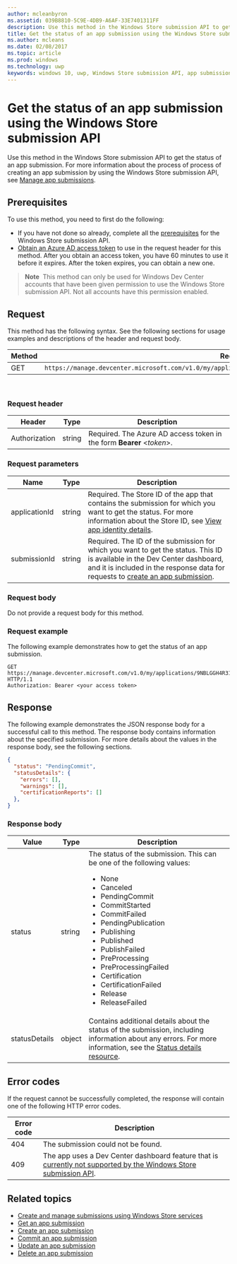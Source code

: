 ---author: mcleanbyronms.assetid: 039B8810-5C9E-4DB9-A6AF-33E7401311FFdescription: Use this method in the Windows Store submission API to get the status of an app submission.title: Get the status of an app submission using the Windows Store submission APIms.author: mcleansms.date: 02/08/2017ms.topic: articlems.prod: windowsms.technology: uwpkeywords: windows 10, uwp, Windows Store submission API, app submission, status---# Get the status of an app submission using the Windows Store submission APIUse this method in the Windows Store submission API to get the status of an app submission. For more information about the process of process of creating an app submission by using the Windows Store submission API, see [Manage app submissions](manage-app-submissions.md).## PrerequisitesTo use this method, you need to first do the following:* If you have not done so already, complete all the [prerequisites](create-and-manage-submissions-using-windows-store-services.md#prerequisites) for the Windows Store submission API.* [Obtain an Azure AD access token](create-and-manage-submissions-using-windows-store-services.md#obtain-an-azure-ad-access-token) to use in the request header for this method. After you obtain an access token, you have 60 minutes to use it before it expires. After the token expires, you can obtain a new one.>**Note**&nbsp;&nbsp;This method can only be used for Windows Dev Center accounts that have been given permission to use the Windows Store submission API. Not all accounts have this permission enabled.## RequestThis method has the following syntax. See the following sections for usage examples and descriptions of the header and request body.| Method | Request URI                                                      ||--------|------------------------------------------------------------------|| GET   | ```https://manage.devcenter.microsoft.com/v1.0/my/applications/{applicationId}/submissions/{submissionId}/status``` |<span/> ### Request header| Header        | Type   | Description                                                                 ||---------------|--------|-----------------------------------------------------------------------------|| Authorization | string | Required. The Azure AD access token in the form **Bearer** &lt;*token*&gt;. |<span/>### Request parameters| Name        | Type   | Description                                                                 ||---------------|--------|-----------------------------------------------------------------------------|| applicationId | string | Required. The Store ID of the app that contains the submission for which you want to get the status. For more information about the Store ID, see [View app identity details](https://msdn.microsoft.com/windows/uwp/publish/view-app-identity-details).  || submissionId | string | Required. The ID of the submission for which you want to get the status. This ID is available in the Dev Center dashboard, and it is included in the response data for requests to [create an app submission](create-an-app-submission.md).  |<span/>### Request bodyDo not provide a request body for this method.### Request exampleThe following example demonstrates how to get the status of an app submission.```GET https://manage.devcenter.microsoft.com/v1.0/my/applications/9NBLGGH4R315/submissions/1152921504621243610/status HTTP/1.1Authorization: Bearer <your access token>```## ResponseThe following example demonstrates the JSON response body for a successful call to this method. The response body contains information about the specified submission. For more details about the values in the response body, see the following sections.```json{  "status": "PendingCommit",  "statusDetails": {    "errors": [],    "warnings": [],    "certificationReports": []  },}```### Response body| Value      | Type   | Description                                                                                                                                                                                                                                                                         ||------------|--------|----------------------------------------------------------------------------------------------------------------------------------------------------------------------------------------------------------------------------------------------------------------------------------------|| status           | string  | The status of the submission. This can be one of the following values: <ul><li>None</li><li>Canceled</li><li>PendingCommit</li><li>CommitStarted</li><li>CommitFailed</li><li>PendingPublication</li><li>Publishing</li><li>Published</li><li>PublishFailed</li><li>PreProcessing</li><li>PreProcessingFailed</li><li>Certification</li><li>CertificationFailed</li><li>Release</li><li>ReleaseFailed</li></ul>   || statusDetails           | object  |  Contains additional details about the status of the submission, including information about any errors. For more information, see the [Status details resource](manage-app-submissions.md#status-details-object). |<span/>## Error codesIf the request cannot be successfully completed, the response will contain one of the following HTTP error codes.| Error code |  Description   ||--------|------------------|| 404  | The submission could not be found. || 409  | The app uses a Dev Center dashboard feature that is [currently not supported by the Windows Store submission API](create-and-manage-submissions-using-windows-store-services.md#not_supported).  |<span/>## Related topics* [Create and manage submissions using Windows Store services](create-and-manage-submissions-using-windows-store-services.md)* [Get an app submission](get-an-app-submission.md)* [Create an app submission](create-an-app-submission.md)* [Commit an app submission](commit-an-app-submission.md)* [Update an app submission](update-an-app-submission.md)* [Delete an app submission](delete-an-app-submission.md)